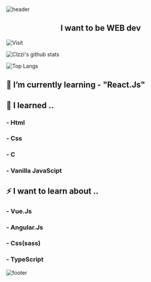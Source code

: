 ![header](https://capsule-render.vercel.app/api?type=wave&color=gradient&height=300&section=header&text=Clzzi%20👋&fontSize=90)
<!--
**Clzzi/Clzzi** is a ✨ _special_ ✨ repository because its `README.md` (this file) appears on your GitHub profile.
- 🔭 I’m currently working on ...
- 🌱 I’m currently learning ...
- 👯 I’m looking to collaborate on ...
- 🤔 I’m looking for help with ...
- 💬 Ask me about ...
- 📫 How to reach me: ...
- 😄 Pronouns: ...
- ⚡ Fun fact: ...
-->

<h2 align=center>I want to be WEB dev</h2>

![Visit](https://hits.seeyoufarm.com/api/count/incr/badge.svg?url=https%3A%2F%2Fgithub.com%2FClzzi%2Fhit-counter&count_bg=%237B62C3&title_bg=%239D7EDF&icon=electron.svg&icon_color=%23B890DF&title=Visit&edge_flat=false&align=center)

![Clzzi's github stats](https://github-readme-stats.vercel.app/api?username=Clzzi&show_icons=true&theme=cobalt)

![Top Langs](https://github-readme-stats.vercel.app/api/top-langs/?username=Clzzi&layout=compact)

## 🌱 I’m currently learning - "React.Js"

## 🔭 I learned ..
### - Html
### - Css
### - C
### - Vanilla JavaScipt

## ⚡ I want to learn about ..
### - Vue.Js
### - Angular.Js
### - Css(sass)
### - TypeScript
![footer](https://capsule-render.vercel.app/api?section=footer)
